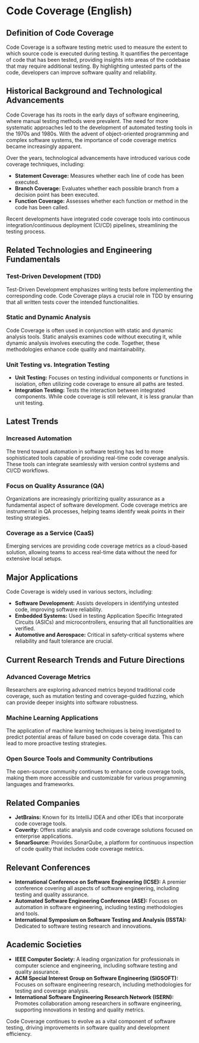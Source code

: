 # Code Coverage (English)

## Definition of Code Coverage

Code Coverage is a software testing metric used to measure the extent to which source code is executed during testing. It quantifies the percentage of code that has been tested, providing insights into areas of the codebase that may require additional testing. By highlighting untested parts of the code, developers can improve software quality and reliability.

## Historical Background and Technological Advancements

Code Coverage has its roots in the early days of software engineering, where manual testing methods were prevalent. The need for more systematic approaches led to the development of automated testing tools in the 1970s and 1980s. With the advent of object-oriented programming and complex software systems, the importance of code coverage metrics became increasingly apparent.

Over the years, technological advancements have introduced various code coverage techniques, including:

- **Statement Coverage:** Measures whether each line of code has been executed.
- **Branch Coverage:** Evaluates whether each possible branch from a decision point has been executed.
- **Function Coverage:** Assesses whether each function or method in the code has been called.

Recent developments have integrated code coverage tools into continuous integration/continuous deployment (CI/CD) pipelines, streamlining the testing process.

## Related Technologies and Engineering Fundamentals

### Test-Driven Development (TDD)

Test-Driven Development emphasizes writing tests before implementing the corresponding code. Code Coverage plays a crucial role in TDD by ensuring that all written tests cover the intended functionalities.

### Static and Dynamic Analysis

Code Coverage is often used in conjunction with static and dynamic analysis tools. Static analysis examines code without executing it, while dynamic analysis involves executing the code. Together, these methodologies enhance code quality and maintainability.

### Unit Testing vs. Integration Testing

- **Unit Testing:** Focuses on testing individual components or functions in isolation, often utilizing code coverage to ensure all paths are tested.
- **Integration Testing:** Tests the interaction between integrated components. While code coverage is still relevant, it is less granular than unit testing.

## Latest Trends

### Increased Automation

The trend toward automation in software testing has led to more sophisticated tools capable of providing real-time code coverage analysis. These tools can integrate seamlessly with version control systems and CI/CD workflows.

### Focus on Quality Assurance (QA)

Organizations are increasingly prioritizing quality assurance as a fundamental aspect of software development. Code coverage metrics are instrumental in QA processes, helping teams identify weak points in their testing strategies.

### Coverage as a Service (CaaS)

Emerging services are providing code coverage metrics as a cloud-based solution, allowing teams to access real-time data without the need for extensive local setups.

## Major Applications

Code Coverage is widely used in various sectors, including:

- **Software Development:** Assists developers in identifying untested code, improving software reliability.
- **Embedded Systems:** Used in testing Application Specific Integrated Circuits (ASICs) and microcontrollers, ensuring that all functionalities are verified.
- **Automotive and Aerospace:** Critical in safety-critical systems where reliability and fault tolerance are crucial.

## Current Research Trends and Future Directions

### Advanced Coverage Metrics

Researchers are exploring advanced metrics beyond traditional code coverage, such as mutation testing and coverage-guided fuzzing, which can provide deeper insights into software robustness.

### Machine Learning Applications

The application of machine learning techniques is being investigated to predict potential areas of failure based on code coverage data. This can lead to more proactive testing strategies.

### Open Source Tools and Community Contributions

The open-source community continues to enhance code coverage tools, making them more accessible and customizable for various programming languages and frameworks.

## Related Companies

- **JetBrains:** Known for its IntelliJ IDEA and other IDEs that incorporate code coverage tools.
- **Coverity:** Offers static analysis and code coverage solutions focused on enterprise applications.
- **SonarSource:** Provides SonarQube, a platform for continuous inspection of code quality that includes code coverage metrics.

## Relevant Conferences

- **International Conference on Software Engineering (ICSE):** A premier conference covering all aspects of software engineering, including testing and quality assurance.
- **Automated Software Engineering Conference (ASE):** Focuses on automation in software engineering, including testing methodologies and tools.
- **International Symposium on Software Testing and Analysis (ISSTA):** Dedicated to software testing research and innovations.

## Academic Societies

- **IEEE Computer Society:** A leading organization for professionals in computer science and engineering, including software testing and quality assurance.
- **ACM Special Interest Group on Software Engineering (SIGSOFT):** Focuses on software engineering research, including methodologies for testing and coverage analysis.
- **International Software Engineering Research Network (ISERN):** Promotes collaboration among researchers in software engineering, supporting innovations in testing and quality metrics.

Code Coverage continues to evolve as a vital component of software testing, driving improvements in software quality and development efficiency.